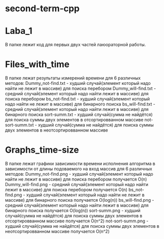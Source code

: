 # second-term-cpp

# Laba_1
В папке лежит код для первых двух частей лаюораторной работы.

# Files_with_time
В папке лежат результаты измерений времени для 6 различных методов:
Dummy_not-find.txt - худший случай(элемент который надо найти не лежит в массиве) для поиска перебором
Dummy_will-find.txt  - средний случай(элемент который надо найти лежит в массиве) для поиска перебором
bs_not-find.txt - худший случай(элемент который надо найти не лежит в массиве) для бинарного поиска
bs_will-find.txt - средний случай(элемент который надо найти лежит в массиве) для бинарного поиска
sort-summ.txt - худший случай(сумма не найдётся) для поиска суммы двух элементов в отсортировванном массиве
not-sort-summ.txt - худший случай(сумма не найдётся) для поиска суммы двух элементов в неотсортировванном массиве

# Graphs_time-size
В папке лежат графики зависимости времени исполнения алгоритма в зависимости от длины подоваемого на вход массив для 6 различных методов:
Dummy_not-find.png - худший случай(элемент который надо найти не лежит в массиве) для поиска перебором получается O(n)
Dummy_will-find.png  - средний случай(элемент который надо найти лежит в массиве) для поиска перебором получается O(n)
bs_not-find.png - худший случай(элемент который надо найти не лежит в массиве) для бинарного поиска получается O(log(n))
bs_will-find.png - средний случай(элемент который надо найти лежит в массиве) для бинарного поиска получается O(log(n))
sort-summ.png - худший случай(сумма не найдётся) для поиска суммы двух элементов в отсортировванном массиве получается O(n^2)
not-sort-summ.png - худший случай(сумма не найдётся) для поиска суммы двух элементов в неотсортировванном массиве получается O(n^2)
